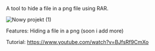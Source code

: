 A tool to hide a file in a png file using RAR.

![Nowy projekt (1)](https://github.com/user-attachments/assets/69fc8fbe-5028-464b-8ec4-78138000d7ad)


Features: Hiding a file in a png
(soon i add more)

Tutorial: https://www.youtube.com/watch?v=BJfsRf9CmXo
